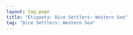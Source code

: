 ```yaml
---
layout: tag_page
title: "Etiqueta: Dice Settlers: Western Sea"
tag: "Dice Settlers: Western Sea"
---
```

